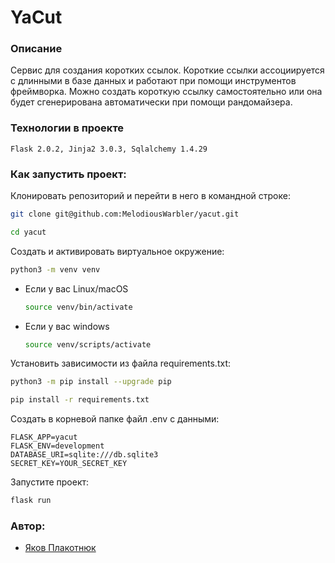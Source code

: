 # YaCut


### Описание
Сервис для создания коротких ссылок. Короткие ссылки ассоциируется с длинными
в базе данных и работают при помощи инструментов фреймворка. Можно создать короткую ссылку
самостоятельно или она будет сгенерирована автоматически при помощи рандомайзера.


### Технологии в проекте
    Flask 2.0.2, Jinja2 3.0.3, Sqlalchemy 1.4.29


### Как запустить проект:

Клонировать репозиторий и перейти в него в командной строке:

```bash
git clone git@github.com:MelodiousWarbler/yacut.git
```

```bash
cd yacut
```

Cоздать и активировать виртуальное окружение:

```bash
python3 -m venv venv
```

* Если у вас Linux/macOS

    ```bash
    source venv/bin/activate
    ```

* Если у вас windows

    ```bash
    source venv/scripts/activate
    ```

Установить зависимости из файла requirements.txt:

```bash
python3 -m pip install --upgrade pip
```

```bash
pip install -r requirements.txt
```

Создать в корневой папке файл .env с данными:

```
FLASK_APP=yacut
FLASK_ENV=development
DATABASE_URI=sqlite:///db.sqlite3
SECRET_KEY=YOUR_SECRET_KEY
```

Запустите проект:

```bash
flask run
```


### Автор:
- [Яков Плакотнюк](https://github.com/MelodiousWarbler "GitHub аккаунт")
